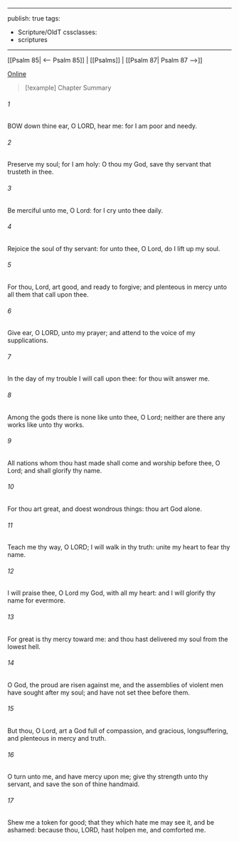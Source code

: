 

---
publish: true
tags:
  - Scripture/OldT
cssclasses:
  - scriptures
---
[[Psalm 85| <-- Psalm 85]] | [[Psalms]] | [[Psalm 87| Psalm 87 -->]]

[Online](https://churchofjesuschrist.org/study/scriptures/ot/ps/86?lang=eng)

>[!example] Chapter Summary
>
###### 1
BOW down thine ear, O LORD, hear me: for I am poor and needy.
###### 2
Preserve my soul; for I am holy: O thou my God, save thy servant that trusteth in thee.
###### 3
Be merciful unto me, O Lord: for I cry unto thee daily.
###### 4
Rejoice the soul of thy servant: for unto thee, O Lord, do I lift up my soul.
###### 5
For thou, Lord, art good, and ready to forgive; and plenteous in mercy unto all them that call upon thee.
###### 6
Give ear, O LORD, unto my prayer; and attend to the voice of my supplications.
###### 7
In the day of my trouble I will call upon thee: for thou wilt answer me.
###### 8
Among the gods there is none like unto thee, O Lord; neither are there any works like unto thy works.
###### 9
All nations whom thou hast made shall come and worship before thee, O Lord; and shall glorify thy name.
###### 10
For thou art great, and doest wondrous things: thou art God alone.
###### 11
Teach me thy way, O LORD; I will walk in thy truth: unite my heart to fear thy name.
###### 12
I will praise thee, O Lord my God, with all my heart: and I will glorify thy name for evermore.
###### 13
For great is thy mercy toward me: and thou hast delivered my soul from the lowest hell.
###### 14
O God, the proud are risen against me, and the assemblies of violent men have sought after my soul; and have not set thee before them.
###### 15
But thou, O Lord, art a God full of compassion, and gracious, longsuffering, and plenteous in mercy and truth.
###### 16
O turn unto me, and have mercy upon me; give thy strength unto thy servant, and save the son of thine handmaid.
###### 17
Shew me a token for good; that they which hate me may see it, and be ashamed: because thou, LORD, hast holpen me, and comforted me.



